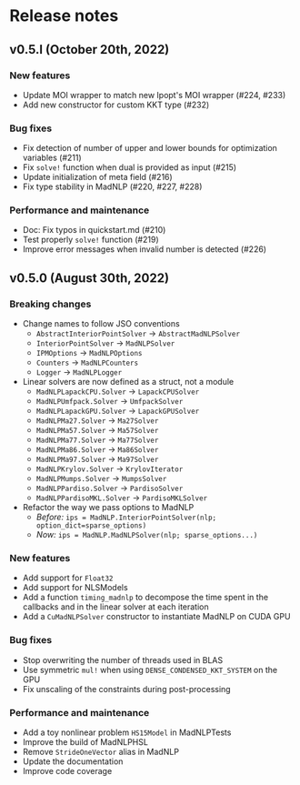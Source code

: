 # Release notes

## v0.5.l (October 20th, 2022)

### New features

- Update MOI wrapper to match new Ipopt's MOI wrapper (#224, #233)
- Add new constructor for custom KKT type (#232)

### Bug fixes

- Fix detection of number of upper and lower bounds for optimization variables (#211)
- Fix `solve!` function when dual is provided as input (#215)
- Update initialization of meta field (#216)
- Fix type stability in MadNLP (#220, #227, #228)

### Performance and maintenance

- Doc: Fix typos in quickstart.md (#210)
- Test properly `solve!` function (#219)
- Improve error messages when invalid number is detected (#226)


## v0.5.0 (August 30th, 2022)

### Breaking changes

- Change names to follow JSO conventions
  - `AbstractInteriorPointSolver` -> `AbstractMadNLPSolver`
  - `InteriorPointSolver` -> `MadNLPSolver`
  - `IPMOptions` -> `MadNLPOptions`
  - `Counters` -> `MadNLPCounters`
  - `Logger` -> `MadNLPLogger`
- Linear solvers are now defined as a struct, not a module
  - `MadNLPLapackCPU.Solver` -> `LapackCPUSolver`
  - `MadNLPUmfpack.Solver` -> `UmfpackSolver`
  - `MadNLPLapackGPU.Solver` -> `LapackGPUSolver`
  - `MadNLPMa27.Solver` -> `Ma27Solver`
  - `MadNLPMa57.Solver` -> `Ma57Solver`
  - `MadNLPMa77.Solver` -> `Ma77Solver`
  - `MadNLPMa86.Solver` -> `Ma86Solver`
  - `MadNLPMa97.Solver` -> `Ma97Solver`
  - `MadNLPKrylov.Solver` -> `KrylovIterator`
  - `MadNLPMumps.Solver` -> `MumpsSolver`
  - `MadNLPPardiso.Solver` -> `PardisoSolver`
  - `MadNLPPardisoMKL.Solver` -> `PardisoMKLSolver`
- Refactor the way we pass options to MadNLP
  - *Before:* `ips = MadNLP.InteriorPointSolver(nlp; option_dict=sparse_options)`
  - *Now:* `ips = MadNLP.MadNLPSolver(nlp; sparse_options...)`

### New features

- Add support for `Float32`
- Add support for NLSModels
- Add a function `timing_madnlp` to decompose the time spent in the callbacks and in the linear solver at each iteration
- Add a `CuMadNLPSolver` constructor to instantiate MadNLP on CUDA GPU

### Bug fixes

- Stop overwriting the number of threads used in BLAS
- Use symmetric `mul!` when using `DENSE_CONDENSED_KKT_SYSTEM` on the GPU
- Fix unscaling of the constraints during post-processing

### Performance and maintenance

- Add a toy nonlinear problem `HS15Model` in MadNLPTests
- Improve the build of MadNLPHSL
- Remove `StrideOneVector` alias in MadNLP
- Update the documentation
- Improve code coverage

